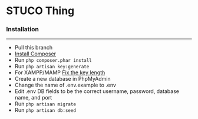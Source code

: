 # STUCO Thing

### Installation
---
* Pull this branch
* [Install Composer](https://getcompser.org)
* Run `php composer.phar install`
* Run `php artisan key:generate`
* For XAMPP/MAMP [Fix the key length](https://stackoverflow.com/questions/23786359/laravel-migration-unique-key-is-too-long-even-if-specified)
* Create a new database in PhpMyAdmin
* Change the name of .env.example to .env
* Edit .env DB fields to be the correct username, password, database name, and port
* Run `php artisan migrate`
* Run `php artisan db:seed`
